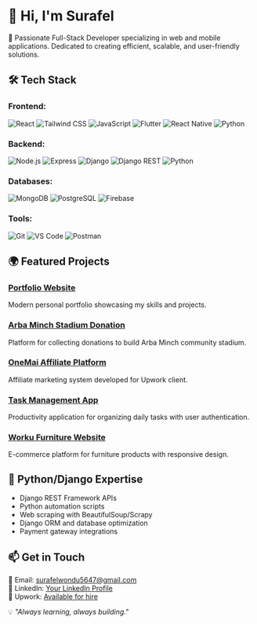# 👋 Hi, I'm Surafel

🚀 Passionate Full-Stack Developer specializing in web and mobile applications. Dedicated to creating efficient, scalable, and user-friendly solutions.

## 🛠️ Tech Stack

### Frontend:
![React](https://img.shields.io/badge/-React-61DAFB?logo=react&logoColor=white)
![Tailwind CSS](https://img.shields.io/badge/-Tailwind_CSS-38B2AC?logo=tailwind-css&logoColor=white)
![JavaScript](https://img.shields.io/badge/-JavaScript-F7DF1E?logo=javascript&logoColor=black)
![Flutter](https://img.shields.io/badge/-Flutter-02569B?logo=flutter&logoColor=white)
![React Native](https://img.shields.io/badge/-React_Native-61DAFB?logo=react&logoColor=white)
![Python](https://img.shields.io/badge/-Python-3776AB?logo=python&logoColor=white)

### Backend:
![Node.js](https://img.shields.io/badge/-Node.js-339933?logo=node.js&logoColor=white)
![Express](https://img.shields.io/badge/-Express-000000?logo=express&logoColor=white)
![Django](https://img.shields.io/badge/-Django-092E20?logo=django&logoColor=white)
![Django REST](https://img.shields.io/badge/-Django_REST-ff1709?logo=django&logoColor=white)
![Python](https://img.shields.io/badge/-Python-3776AB?logo=python&logoColor=white)

### Databases:
![MongoDB](https://img.shields.io/badge/-MongoDB-47A248?logo=mongodb&logoColor=white)
![PostgreSQL](https://img.shields.io/badge/-PostgreSQL-4169E1?logo=postgresql&logoColor=white)
![Firebase](https://img.shields.io/badge/-Firebase-FFCA28?logo=firebase&logoColor=black)

### Tools:
![Git](https://img.shields.io/badge/-Git-F05032?logo=git&logoColor=white)
![VS Code](https://img.shields.io/badge/-VS_Code-007ACC?logo=visual-studio-code&logoColor=white)
![Postman](https://img.shields.io/badge/-Postman-FF6C37?logo=postman&logoColor=white)

## 🌍 Featured Projects

### [Portfolio Website](https://surafel.tsedaltech.com/)
Modern personal portfolio showcasing my skills and projects.

### [Arba Minch Stadium Donation](https://arbaminchstadium.makadamy.com/)
Platform for collecting donations to build Arba Minch community stadium.

### [OneMai Affiliate Platform](https://affiliate.joinonemai.com/)
Affiliate marketing system developed for Upwork client.

### [Task Management App](https://github.com/HeviSurafel/Task-Management)
Productivity application for organizing daily tasks with user authentication.

### [Worku Furniture Website](https://github.com/HeviSurafel/Worku-Furniture)
E-commerce platform for furniture products with responsive design.

## 🐍 Python/Django Expertise
- Django REST Framework APIs
- Python automation scripts
- Web scraping with BeautifulSoup/Scrapy
- Django ORM and database optimization
- Payment gateway integrations

## 📫 Get in Touch

📧 Email: [surafelwondu5647@gmail.com](mailto:surafelwondu5647@gmail.com)  
🔗 LinkedIn: [Your LinkedIn Profile](https://www.linkedin.com/in/surafel-wondu-829820210/)  
💼 Upwork: [Available for hire](https://www.upwork.com/)

💡 *"Always learning, always building."*
